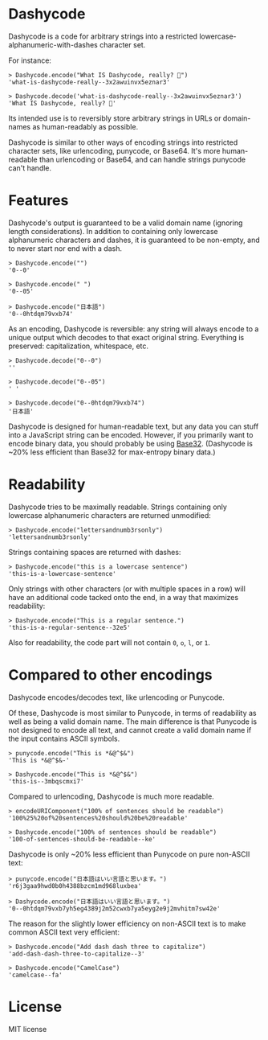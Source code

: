 # Dashycode

Dashycode is a code for arbitrary strings into a restricted lowercase-alphanumeric-with-dashes character set.

For instance:

    > Dashycode.encode("What IS Dashycode, really? 🤔")
    'what-is-dashycode-really--3x2awuinvx5eznar3'

    > Dashycode.decode('what-is-dashycode-really--3x2awuinvx5eznar3')
    'What IS Dashycode, really? 🤔'

Its intended use is to reversibly store arbitrary strings in URLs or domain-names as human-readably as possible.

Dashycode is similar to other ways of encoding strings into restricted character sets, like urlencoding, punycode, or Base64. It's more human-readable than urlencoding or Base64, and can handle strings punycode can't handle.

# Features

Dashycode's output is guaranteed to be a valid domain name (ignoring length considerations). In addition to containing only lowercase alphanumeric characters and dashes, it is guaranteed to be non-empty, and to never start nor end with a dash.

    > Dashycode.encode("")
    '0--0'

    > Dashycode.encode(" ")
    '0--05'

    > Dashycode.encode("日本語")
    '0--0htdqm79vxb74'

As an encoding, Dashycode is reversible: any string will always encode to a unique output which decodes to that exact original string. Everything is preserved: capitalization, whitespace, etc.

    > Dashycode.decode("0--0")
    ''

    > Dashycode.decode("0--05")
    ' '

    > Dashycode.decode("0--0htdqm79vxb74")
    '日本語'

Dashycode is designed for human-readable text, but any data you can stuff into a JavaScript string can be encoded. However, if you primarily want to encode binary data, you should probably be using [Base32]. (Dashycode is ~20% less efficient than Base32 for max-entropy binary data.)

[Base32]: https://en.wikipedia.org/wiki/Base32

# Readability

Dashycode tries to be maximally readable. Strings containing only lowercase alphanumeric characters are returned unmodified:

    > Dashycode.encode("lettersandnumb3rsonly")
    'lettersandnumb3rsonly'

Strings containing spaces are returned with dashes:

    > Dashycode.encode("this is a lowercase sentence")
    'this-is-a-lowercase-sentence'

Only strings with other characters (or with multiple spaces in a row) will have an additional code tacked onto the end, in a way that maximizes readability:

    > Dashycode.encode("This is a regular sentence.")
    'this-is-a-regular-sentence--32e5'

Also for readability, the code part will not contain `0`, `o`, `l`, or `1`.

# Compared to other encodings

Dashycode encodes/decodes text, like urlencoding or Punycode.

Of these, Dashycode is most similar to Punycode, in terms of readability as well as being a valid domain name. The main difference is that Punycode is not designed to encode all text, and cannot create a valid domain name if the input contains ASCII symbols.

    > punycode.encode("This is *&@^$&")
    'This is *&@^$&-'

    > Dashycode.encode("This is *&@^$&")
    'this-is--3mbqscmxi7'

Compared to urlencoding, Dashycode is much more readable.

    > encodeURIComponent("100% of sentences should be readable")
    '100%25%20of%20sentences%20should%20be%20readable'

    > Dashycode.encode("100% of sentences should be readable")
    '100-of-sentences-should-be-readable--ke'

Dashycode is only ~20% less efficient than Punycode on pure non-ASCII text:

    > punycode.encode("日本語はいい言語と思います。")
    'r6j3gaa9hwd0b0h4388bzcm1md968luxbea'

    > Dashycode.encode("日本語はいい言語と思います。")
    '0--0htdqm79vxb7yh5eg4389j2m52cwxb7ya5eyg2e9j2mvhitm7sw42e'

The reason for the slightly lower efficiency on non-ASCII text is to make common ASCII text very efficient:

    > Dashycode.encode("Add dash dash three to capitalize")
    'add-dash-dash-three-to-capitalize--3'

    > Dashycode.encode("CamelCase")
    'camelcase--fa'

# License

MIT license

